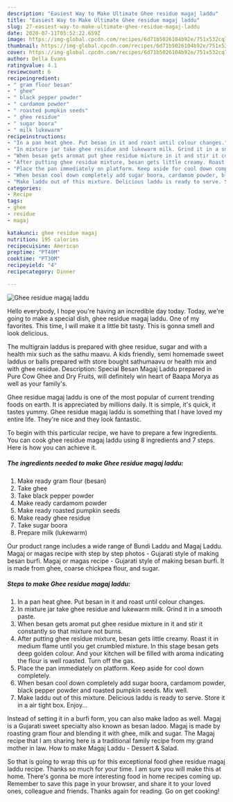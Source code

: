 ```yaml
---
description: "Easiest Way to Make Ultimate Ghee residue magaj laddu"
title: "Easiest Way to Make Ultimate Ghee residue magaj laddu"
slug: 27-easiest-way-to-make-ultimate-ghee-residue-magaj-laddu
date: 2020-07-11T05:52:22.659Z
image: https://img-global.cpcdn.com/recipes/6d71b5026104b92e/751x532cq70/ghee-residue-magaj-laddu-recipe-main-photo.jpg
thumbnail: https://img-global.cpcdn.com/recipes/6d71b5026104b92e/751x532cq70/ghee-residue-magaj-laddu-recipe-main-photo.jpg
cover: https://img-global.cpcdn.com/recipes/6d71b5026104b92e/751x532cq70/ghee-residue-magaj-laddu-recipe-main-photo.jpg
author: Della Evans
ratingvalue: 4.1
reviewcount: 6
recipeingredient:
- " gram flour besan"
- " ghee"
- " black pepper powder"
- " cardamom powder"
- " roasted pumpkin seeds"
- " ghee residue"
- " sugar boora"
- " milk lukewarm"
recipeinstructions:
- "In a pan heat ghee. Put besan in it and roast until colour changes."
- "In mixture jar take ghee residue and lukewarm milk. Grind it in a smooth paste."
- "When besan gets aromat put ghee residue mixture in it and stir it constantly so that mixture not burns."
- "After putting ghee residue mixture, besan gets little creamy. Roast it in medium flame until you get crumbled mixture. In this stage besan gets deep golden colour. And your kitchen will be filled with aroma indicating the flour is well roasted. Turn off the gas."
- "Place the pan immediately on platform. Keep aside for cool down completely."
- "When besan cool down completely add sugar boora, cardamom powder, black pepper powder and roasted pumpkin seeds. Mix well."
- "Make laddu out of this mixture. Delicious laddu is ready to serve. Store it in a air tight box. Enjoy..."
categories:
- Recipe
tags:
- ghee
- residue
- magaj

katakunci: ghee residue magaj 
nutrition: 195 calories
recipecuisine: American
preptime: "PT40M"
cooktime: "PT30M"
recipeyield: "4"
recipecategory: Dinner

---
```



![Ghee residue magaj laddu](https://img-global.cpcdn.com/recipes/6d71b5026104b92e/751x532cq70/ghee-residue-magaj-laddu-recipe-main-photo.jpg)

Hello everybody, I hope you're having an incredible day today. Today, we're going to make a special dish, ghee residue magaj laddu. One of my favorites. This time, I will make it a little bit tasty. This is gonna smell and look delicious.

The multigrain laddus is prepared with ghee residue, sugar and with a health mix such as the sathu maavu. A kids friendly, semi homemade sweet laddus or balls prepared with store bought sathumaavu or health mix and with ghee residue. Description: Special Besan Magaj Laddu prepared in Pure Cow Ghee and Dry Fruits, will definitely win heart of Baapa Morya as well as your family&#39;s.

Ghee residue magaj laddu is one of the most popular of current trending foods on earth. It is appreciated by millions daily. It is simple, it's quick, it tastes yummy. Ghee residue magaj laddu is something that I have loved my entire life. They're nice and they look fantastic.


To begin with this particular recipe, we have to prepare a few ingredients. You can cook ghee residue magaj laddu using 8 ingredients and 7 steps. Here is how you can achieve it.

<!--inarticleads1-->

##### The ingredients needed to make Ghee residue magaj laddu:

1. Make ready  gram flour (besan)
1. Take  ghee
1. Take  black pepper powder
1. Make ready  cardamom powder
1. Make ready  roasted pumpkin seeds
1. Make ready  ghee residue
1. Take  sugar boora
1. Prepare  milk (lukewarm)


Our product range includes a wide range of Bundi Laddu and Magaj Laddu. Magaj or magas recipe with step by step photos - Gujarati style of making besan burfi. Magaj or magas recipe - Gujarati style of making besan burfi. It is made from ghee, coarse chickpea flour, and sugar. 

<!--inarticleads2-->

##### Steps to make Ghee residue magaj laddu:

1. In a pan heat ghee. Put besan in it and roast until colour changes.
1. In mixture jar take ghee residue and lukewarm milk. Grind it in a smooth paste.
1. When besan gets aromat put ghee residue mixture in it and stir it constantly so that mixture not burns.
1. After putting ghee residue mixture, besan gets little creamy. Roast it in medium flame until you get crumbled mixture. In this stage besan gets deep golden colour. And your kitchen will be filled with aroma indicating the flour is well roasted. Turn off the gas.
1. Place the pan immediately on platform. Keep aside for cool down completely.
1. When besan cool down completely add sugar boora, cardamom powder, black pepper powder and roasted pumpkin seeds. Mix well.
1. Make laddu out of this mixture. Delicious laddu is ready to serve. Store it in a air tight box. Enjoy...


Instead of setting it in a burfi form, you can also make ladoo as well. Magaj is a Gujarati sweet specialty also known as besan ladoo. Magaj is made by roasting gram flour and blending it with ghee, milk and sugar. The Magaj recipe that I am sharing here is a traditional family recipe from my grand mother in law. How to make Magaj Laddu - Dessert &amp; Salad. 

So that is going to wrap this up for this exceptional food ghee residue magaj laddu recipe. Thanks so much for your time. I am sure you will make this at home. There's gonna be more interesting food in home recipes coming up. Remember to save this page in your browser, and share it to your loved ones, colleague and friends. Thanks again for reading. Go on get cooking!
